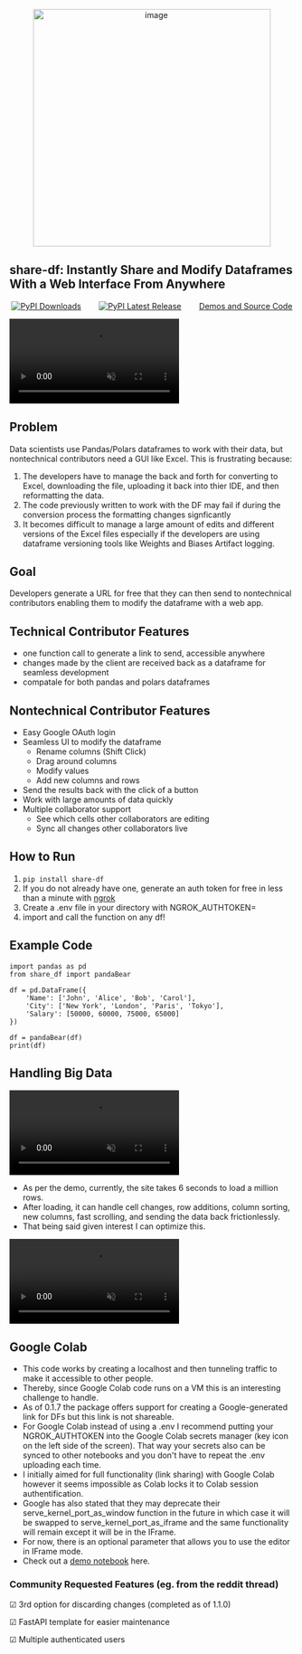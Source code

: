 <p align="center">
<img width="420" alt="image" class="center" src="https://github.com/user-attachments/assets/9e2b699d-9b31-4e9e-8f0b-87c1f5420920">
</p>

## share-df: Instantly Share and Modify Dataframes With a Web Interface From Anywhere
<p align="center">
<a href="https://pepy.tech/project/share-df"><img src="https://static.pepy.tech/badge/share-df" alt="PyPI Downloads"></a>
&nbsp;&nbsp;&nbsp;&nbsp;&nbsp;&nbsp;
<a href="https://pypi.org/project/share-df/"><img src="https://img.shields.io/pypi/v/share-df.svg" alt="PyPI Latest Release"></a>
&nbsp;&nbsp;&nbsp;&nbsp;&nbsp;&nbsp;
<a href="https://github.com/RohanAdwankar/share-df">Demos and Source Code</a>
</p>
<video src="https://github.com/user-attachments/assets/fd8e9ea4-b0d5-4d61-abfc-cd584ba7af44" controls="controls" muted="muted" style="max-width:100%;"></video>

## Problem
Data scientists use Pandas/Polars dataframes to work with their data, but nontechnical contributors need a GUI like Excel.
This is frustrating because:
1. The developers have to manage the back and forth for converting to Excel, downloading the file, uploading it back into thier IDE, and then reformatting the data.
2. The code previously written to work with the DF may fail if during the conversion process the formatting changes signficantly
3. It becomes difficult to manage a large amount of edits and different versions of the Excel files especially if the developers are using dataframe versioning tools like Weights and Biases Artifact logging.

## Goal      

Developers generate a URL for free that they can then send to nontechnical contributors enabling them to modify the dataframe with a web app.

## Technical Contributor Features
- one function call to generate a link to send, accessible anywhere 
- changes made by the client are received back as a dataframe for seamless development
- compatale for both pandas and polars dataframes
  
## Nontechnical Contributor Features
- Easy Google OAuth login 
- Seamless UI to modify the dataframe 
    * Rename columns (Shift Click)
    * Drag around columns
    * Modify values
    * Add new columns and rows
- Send the results back with the click of a button
- Work with large amounts of data quickly
- Multiple collaborator support 
    * See which cells other collaborators are editing
    * Sync all changes other collaborators live

## How to Run
1. ```pip install share-df```
2. If you do not already have one, generate an auth token for free in less than a minute with [ngrok](https://dashboard.ngrok.com/)
3. Create a .env file in your directory with NGROK_AUTHTOKEN=<insert your token>
4. import and call the function on any df!

## Example Code
```
import pandas as pd
from share_df import pandaBear

df = pd.DataFrame({
    'Name': ['John', 'Alice', 'Bob', 'Carol'],
    'City': ['New York', 'London', 'Paris', 'Tokyo'],
    'Salary': [50000, 60000, 75000, 65000]
})

df = pandaBear(df)
print(df)
```

## Handling Big Data

<video src="https://github.com/user-attachments/assets/7fdaac68-b77d-49b3-89ff-17af028ff5bf" controls="controls" muted="muted" style="max-width:100%;"></video>

- As per the demo, currently, the site takes 6 seconds to load a million rows.
- After loading, it can handle cell changes, row additions, column sorting, new columns, fast scrolling, and sending the data back frictionlessly.
- That being said given interest I can optimize this.

<video src="https://github.com/user-attachments/assets/373ec28c-d61e-467b-9b54-ff6225126396" controls="controls" muted="muted" style="max-width:100%;"></video>

## Google Colab
- This code works by creating a localhost and then tunneling traffic to make it accessible to other people.
- Thereby, since Google Colab code runs on a VM this is an interesting challenge to handle.
- As of 0.1.7 the package offers support for creating a Google-generated link for DFs but this link is not shareable.
- For Google Colab instead of using a .env I recommend putting your NGROK_AUTHTOKEN into the Google Colab secrets manager (key icon on the left side of the screen). That way your secrets also can be synced to other notebooks and you don't have to repeat the .env uploading each time.
- I initially aimed for full functionality (link sharing) with Google Colab however it seems impossible as Colab locks it to Colab session authentification.
- Google has also stated that they may deprecate their serve_kernel_port_as_window function in the future in which case it will be swapped to serve_kernel_port_as_iframe and the same functionality will remain except it will be in the IFrame.
- For now, there is an optional parameter that allows you to use the editor in IFrame mode.
- Check out a [demo notebook](https://colab.research.google.com/drive/1LUm6vmb-aWBqLk5h9mcLPadQFzAEXiDq?usp=sharing) here.


### Community Requested Features (eg. from the reddit thread)
&#x2611; 3rd option for discarding changes (completed as of 1.1.0)

&#x2611; FastAPI template for easier maintenance

&#x2611; Multiple authenticated users